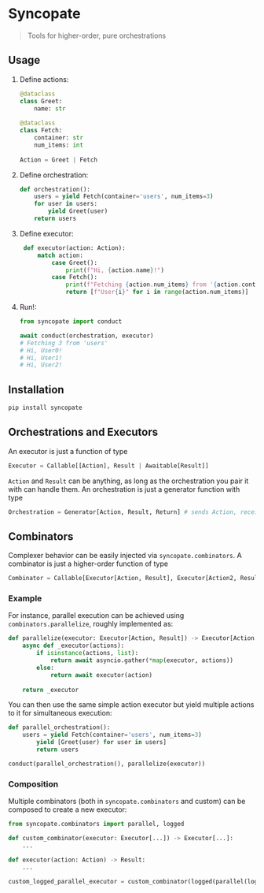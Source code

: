 # Syncopate

> Tools for higher-order, pure orchestrations

## Usage

1. Define actions:

    ```python
    @dataclass
    class Greet:
        name: str
        
    @dataclass
    class Fetch:
        container: str
        num_items: int
        
    Action = Greet | Fetch
    ```

2. Define orchestration:

    ```python
    def orchestration():
        users = yield Fetch(container='users', num_items=3)
        for user in users:
            yield Greet(user)
        return users
    ```

3. Define executor:

   ```python
    def executor(action: Action):
        match action:
            case Greet():
                print(f"Hi, {action.name}!")
            case Fetch():
                print(f"Fetching {action.num_items} from '{action.container}'")
                return [f"User{i}" for i in range(action.num_items)]
   ```

4. Run!:

    ```python
    from syncopate import conduct

    await conduct(orchestration, executor)
    # Fetching 3 from 'users'
    # Hi, User0!
    # Hi, User1!
    # Hi, User2!
    ```

## Installation

```bash
pip install syncopate
```

## Orchestrations and Executors

An executor is just a function of type

```python
Executor = Callable[[Action], Result | Awaitable[Result]]
```

`Action` and `Result` can be anything, as long as the orchestration you pair it with can handle them. An orchestration is just a generator function with type

```python
Orchestration = Generator[Action, Result, Return] # sends Action, receives Result, returns Return
```

## Combinators

Complexer behavior can be easily injected via `syncopate.combinators`. A combinator is just a higher-order function of type

```python
Combinator = Callable[Executor[Action, Result], Executor[Action2, Result2]]
```

### Example

For instance, parallel execution can be achieved using `combinators.parallelize`, roughly implemented as:

```python
def parallelize(executor: Executor[Action, Result]) -> Executor[Action | list[Action], Result | list[Result]]:
    async def _executor(actions):
        if isinstance(actions, list):
            return await asyncio.gather(*map(executor, actions))
        else:
            return await executor(action)
    
    return _executor
```

You can then use the same simple action executor but yield multiple actions to it for simultaneous execution:

```python
def parallel_orchestration():
    users = yield Fetch(container='users', num_items=3)
        yield [Greet(user) for user in users]
        return users

conduct(parallel_orchestration(), parallelize(executor))
```

### Composition

Multiple combinators (both in `syncopate.combinators` and custom) can be composed to create a new executor:

```python
from syncopate.combinators import parallel, logged

def custom_combinator(executor: Executor[...]) -> Executor[...]:
    ...

def executor(action: Action) -> Result:
    ...

custom_logged_parallel_executor = custom_combinator(logged(parallel(logged))) # please don't give variables such long names :)
```